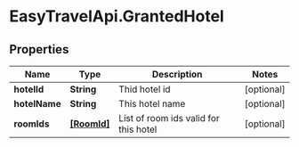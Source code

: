 # EasyTravelApi.GrantedHotel

## Properties
Name | Type | Description | Notes
------------ | ------------- | ------------- | -------------
**hotelId** | **String** | Thid hotel id | [optional] 
**hotelName** | **String** | This hotel name | [optional] 
**roomIds** | [**[RoomId]**](RoomId.md) | List of room ids valid for this hotel | [optional] 


